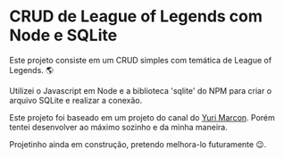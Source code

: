 <h1>CRUD de League of Legends com Node e SQLite</h1>

<p>Este projeto consiste em um CRUD simples com temática de League of Legends. 🌎</p>
<p>Utilizei o Javascript em Node e a biblioteca 'sqlite' do NPM para criar o arquivo SQLite e realizar a conexão.</p>
<p>Este projeto foi baseado em um projeto do canal do <a href="https://www.youtube.com/c/YuriMarcon">Yuri Marcon</a>. Porém tentei desenvolver ao máximo sozinho e da minha maneira.</p>

<p>Projetinho ainda em construção, pretendo melhora-lo futuramente 😉.</p>
